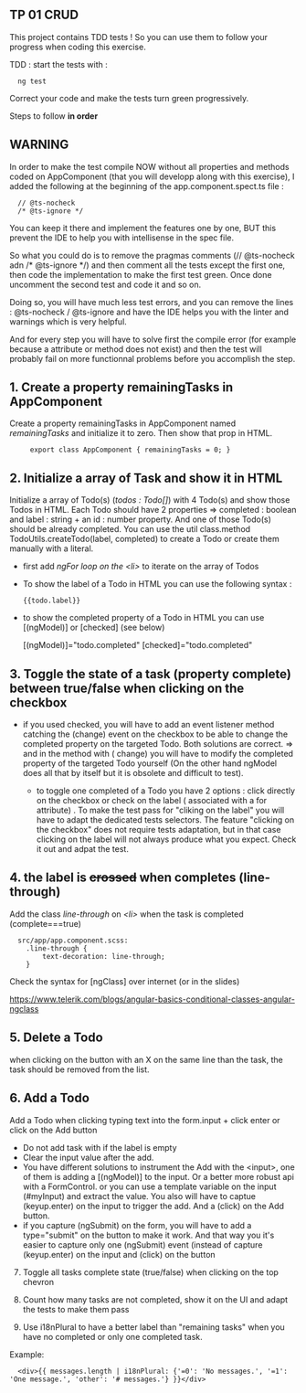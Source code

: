 ## TP 01 CRUD

This project contains TDD tests ! So you can use them to follow your progress when coding this exercise.

TDD : start the tests with :

      ng test

Correct your code and make the tests turn green progressively.

Steps to follow **in order**

## WARNING

In order to make the test compile NOW without all properties and methods coded on AppComponent (that you will developp
along with this exercise), I added the following at the beginning of the app.component.spect.ts file :

      // @ts-nocheck
      /* @ts-ignore */

You can keep it there and implement the features one by one, BUT this prevent the IDE to help you with intellisense in
the spec file.

So what you could do is to remove the pragmas comments (// @ts-nocheck adn /* @ts-ignore */) and then comment all the
tests except the first one, then code the implementation to make the first test green. Once done uncomment the second
test and code it and so on.

Doing so, you will have much less test errors, and you can remove the lines : @ts-nocheck / @ts-ignore and have the IDE
helps you with the linter and warnings which is very helpful.

And for every step you will have to solve first the compile error (for example because a attribute or method does not
exist) and then the test will probably fail on more functionnal problems before you accomplish the step.

## 1. Create a property remainingTasks in AppComponent

Create a property remainingTasks in AppComponent named *remainingTasks* and initialize it to zero. Then show that prop
in HTML.

         export class AppComponent { remainingTasks = 0; }

## 2. Initialize a array of Task and show it in HTML

Initialize a array of Todo(s) (*todos : Todo[]*) with 4 Todo(s) and show those Todos in HTML. Each Todo should have 2
properties =>   completed : boolean and label : string + an id : number property. And one of those Todo(s) should be
already completed. You can use the util class.method TodoUtils.createTodo(label, completed) to create a Todo or create
them manually with a literal.

- first add *ngFor loop on the \<li>* to iterate on the array of Todos

- To show the label of a Todo in HTML you can use the following syntax :

      {{todo.label}}

- to show the completed property of a Todo in HTML you can use [(ngModel)] or [checked] (see below)

  [(ngModel)]="todo.completed"
  [checked]="todo.completed"

## 3. Toggle the state of a task (property complete) between true/false when clicking on the checkbox

- if you used checked, you will have to add an event listener method catching the (change) event on the checkbox to be
  able to change the completed property on the targeted Todo. Both solutions are correct. => and in the method with (
  change) you will have to modify the completed property of the targeted Todo yourself (On the other hand ngModel does
  all that by itself but it is obsolete and difficult to test).

    - to toggle one completed of a Todo you have 2 options : click directly on the checkbox or check on the label (
      associated with a for attribute) . To make the test pass for "cliking on the label" you will have to adapt the
      dedicated tests selectors. The feature "clicking on the checkbox" does not require tests adaptation, but in that
      case clicking on the label will not always produce what you expect. Check it out and adpat the test.

## 4. the label is ~~crossed~~ when completes (line-through)

Add the class  *line-through* on *\<li>* when the task is completed (complete===true)

      src/app/app.component.scss:
        .line-through {
            text-decoration: line-through;
        }   

Check the syntax for  [ngClass] over internet (or in the slides)

https://www.telerik.com/blogs/angular-basics-conditional-classes-angular-ngclass

## 5. Delete a Todo

when clicking on the button with an X on the same line than the task, the task should be removed from the list.

## 6. Add a Todo

Add a Todo when clicking typing text into the form.input + click enter or click on the Add button

- Do not add task with if the label is empty
- Clear the input value after the add.
- You have different solutions to instrument the Add with the \<input>, one of them is adding a [(ngModel)] to the
  input. Or a better more robust api with a FormControl. or you can use a template variable on the input (#myInput)
  and extract the value. You also will have to captue (keyup.enter) on the input to trigger the add. And a (click)
  on the Add button.
- if you capture (ngSubmit) on the form, you will have to add a type="submit" on the button to make it work. And that
  way you it's easier to capture only one (ngSubmit) event (instead of capture (keyup.enter) on the input and (click) on
  the button


7. Toggle all tasks complete state (true/false) when clicking on the top chevron

8. Count how many tasks are not completed, show it on the UI and adapt the tests to make them pass

9. Use i18nPlural to have a better label than "remaining tasks" when you have no completed or only one completed task.

Example:

      <div>{{ messages.length | i18nPlural: {'=0': 'No messages.', '=1': 'One message.', 'other': '# messages.'} }}</div>




